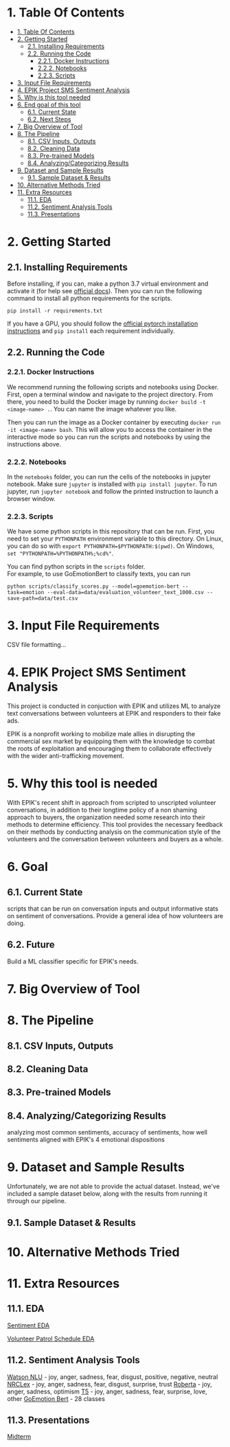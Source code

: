 # 1. Table Of Contents

- [1. Table Of Contents](#1-table-of-contents)
- [2. Getting Started](#2-getting-started)
  - [2.1. Installing Requirements](#21-installing-requirements)
  - [2.2. Running the Code](#22-running-code)
    - [2.2.1. Docker Instructions](#221-docker)
    - [2.2.2. Notebooks](#222-notebooks)
    - [2.2.3. Scripts](#223-scripts)
- [3. Input File Requirements](#3-input-file-requirements)
- [4. EPIK Project SMS Sentiment Analysis](#4-epik-project-sms-sentiment-analysis)
- [5. Why is this tool needed](#5-why-is-this-tool-needed)
- [6. End goal of this tool](#6-end-goal-of-this-tool)
  - [6.1. Current State](#61-current-state)
  - [6.2. Next Steps](#62-next-steps)
- [7. Big Overview of Tool](#7-big-overview-of-tool)
- [8. The Pipeline](#8-pipeline)
  - [8.1. CSV Inputs, Outputs](#81-csv)
  - [8.2. Cleaning Data](#82-cleaning)
  - [8.3. Pre-trained Models](#83-pretrained-models)
  - [8.4. Analyzing/Categorizing Results](#84-analyzing-results)
- [9. Dataset and Sample Results](#9-dataset-and-sample-results)
  - [9.1. Sample Dataset & Results](#91-sample-dataset-results)
- [10. Alternative Methods Tried](#10-alternative-methods-tried)
- [11. Extra Resources](#11-extra-resources)
  - [11.1. EDA](#111-eda)
  - [11.2. Sentiment Analysis Tools](#112-sentiment-analysis-tools)
  - [11.3. Presentations](#113-presentations)

# 2. Getting Started

## 2.1. Installing Requirements

Before installing, if you can, make a python 3.7 virtual environment and activate it
(for help see [official docs](https://docs.python.org/3/tutorial/venv.html)).
Then you can run the following command to install all python requirements for the scripts.

```
pip install -r requirements.txt
```

If you have a GPU, you should follow the
[official pytorch installation instructions](https://pytorch.org/get-started/locally/)
and `pip install` each requirement individually.

## 2.2. Running the Code

### 2.2.1. Docker Instructions

We recommend running the following scripts and notebooks using Docker.
First, open a terminal window and navigate to the project directory.
From there, you need to build the Docker image by running `docker build -t <image-name> .`.
You can name the image whatever you like.

Then you can run the image as a Docker container by executing `docker run -it <image-name> bash`.
This will allow you to access the container in the interactive mode so you can run the scripts and notebooks by using the instructions above.

### 2.2.2. Notebooks

In the `notebooks` folder, you can run the cells of the notebooks in jupyter notebook.
Make sure `jupyter` is installed with `pip install jupyter`.
To run jupyter, run `jupyter notebook` and follow the printed instruction to launch a browser window.

### 2.2.3. Scripts

We have some python scripts in this repository that can be run.
First, you need to set your `PYTHONPATH` environment variable to this directory.
On Linux, you can do so with `export PYTHONPATH=$PYTHONPATH:$(pwd)`.
On Windows, `set "PYTHONPATH=%PYTHONPATH%;%cd%"`.

You can find python scripts in the `scripts` folder.  
For example, to use GoEmotionBert to classify texts, you can run

```
python scripts/classify_scores.py --model=goemotion-bert --task=emotion --eval-data=data/evaluation_volunteer_text_1000.csv --save-path=data/test.csv
```

# 3. Input File Requirements

CSV file formatting...

# 4. EPIK Project SMS Sentiment Analysis

This project is conducted in conjuction with EPIK and utilizes ML to analyze text conversations between volunteers at EPIK and responders to their fake ads.

EPIK is a nonprofit working to mobilize male allies in disrupting the commercial sex market by equipping them with the knowledge to combat the roots of exploitation and encouraging them to collaborate effectively with the wider anti-trafficking movement.

# 5. Why this tool is needed

With EPIK's recent shift in approach from scripted to unscripted volunteer conversations, in addition to their longtime policy of a non shaming approach to buyers, the organization needed some research into their methods to determine efficiency. This tool provides the necessary feedback on their methods by conducting analysis on the communication style of the volunteers and the conversation between volunteers and buyers as a whole.

# 6. Goal

## 6.1. Current State

scripts that can be run on conversation inputs and output informative stats on sentiment of conversations. Provide a general idea of how volunteers are doing.

## 6.2. Future

Build a ML classifier specific for EPIK's needs.

# 7. Big Overview of Tool

# 8. The Pipeline

## 8.1. CSV Inputs, Outputs

## 8.2. Cleaning Data

## 8.3. Pre-trained Models

## 8.4. Analyzing/Categorizing Results

analyzing most common sentiments, accuracy of sentiments, how well sentiments aligned with EPIK's 4 emotional dispositions

# 9. Dataset and Sample Results

Unfortunately, we are not able to provide the actual dataset. Instead, we've included a sample dataset below, along with the results from running it through our pipeline.

## 9.1. Sample Dataset & Results

# 10. Alternative Methods Tried

# 11. Extra Resources

## 11.1. EDA

[Sentiment EDA](https://github.com/realmanisingh/epik-project-nlp/blob/main/notebooks/eda_sentiment.ipynb)

[Volunteer Patrol Schedule EDA](https://github.com/realmanisingh/epik-project-nlp/blob/main/notebooks/patrol_eda.ipynb)

## 11.2. Sentiment Analysis Tools

[Watson NLU](https://cloud.ibm.com/apidocs/natural-language-understanding?code=python#analyze) - joy, anger, sadness, fear, disgust, positive, negative, neutral
[NRCLex](https://pypi.org/project/NRCLex/) - joy, anger, sadness, fear, disgust, surprise, trust
[Roberta](https://github.com/pytorch/fairseq/tree/master/examples/roberta) - joy, anger, sadness, optimism
[T5](https://ai.googleblog.com/2020/02/exploring-transfer-learning-with-t5.html) - joy, anger, sadness, fear, surprise, love, other
[GoEmotion Bert](https://github.com/google-research/google-research/tree/master/goemotions) - 28 classes

## 11.3. Presentations

[Midterm](https://docs.google.com/presentation/d/1bsh7GIwzoliqG5u5qOp3M0s78mT2d3Bi201Olb0s6VE/edit?usp=sharing)
